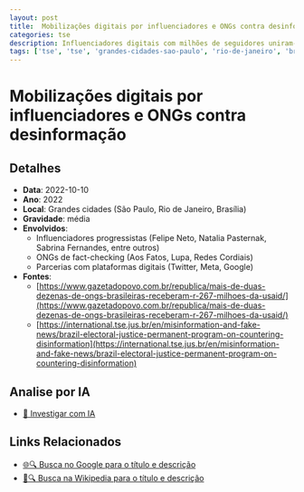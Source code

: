 ```yaml
---
layout: post
title:  Mobilizações digitais por influenciadores e ONGs contra desinformação
categories: tse
description: Influenciadores digitais com milhões de seguidores uniram-se a ONGs e plataformas para difundir campanhas de checagem de fatos e combater notícias falsas. A campanha incluiu uso intensivo de hashtags, vídeos virais, lives temáticas e integração com movimentos ativistas.
tags: ['tse', 'tse', 'grandes-cidades-sao-paulo', 'rio-de-janeiro', 'brasilia',  'usaid']
---
```


# Mobilizações digitais por influenciadores e ONGs contra desinformação

## Detalhes
- **Data**: 2022-10-10
- **Ano**: 2022
- **Local**: Grandes cidades (São Paulo, Rio de Janeiro, Brasília)
- **Gravidade**: média
- **Envolvidos**:
  - Influenciadores progressistas (Felipe Neto, Natalia Pasternak, Sabrina Fernandes, entre outros)
  - ONGs de fact-checking (Aos Fatos, Lupa, Redes Cordiais)
  - Parcerias com plataformas digitais (Twitter, Meta, Google)
- **Fontes**:
  - [https://www.gazetadopovo.com.br/republica/mais-de-duas-dezenas-de-ongs-brasileiras-receberam-r-267-milhoes-da-usaid/](https://www.gazetadopovo.com.br/republica/mais-de-duas-dezenas-de-ongs-brasileiras-receberam-r-267-milhoes-da-usaid/)
  - [https://international.tse.jus.br/en/misinformation-and-fake-news/brazil-electoral-justice-permanent-program-on-countering-disinformation](https://international.tse.jus.br/en/misinformation-and-fake-news/brazil-electoral-justice-permanent-program-on-countering-disinformation)

## Analise por IA
- [🤖 Investigar com IA](https://www.perplexity.ai/search?q=%22Alexandre%20de%20Moraes%22%20Mobiliza%C3%A7%C3%B5es%20digitais%20por%20influenciadores%20e%20ONGs%20contra%20desinforma%C3%A7%C3%A3o%20Influenciadores%20digitais%20com%20milh%C3%B5es%20de%20seguidores%20uniram-se%20a%20ONGs%20e%20plataformas%20para%20difundir%20campanhas%20de%20checagem%20de%20fatos%20e%20combater%20not%C3%ADcias%20falsas.%20A%20campanha%20incluiu%20uso%20intensivo%20de%20hashtags%2C%20v%C3%ADdeos%20virais%2C%20lives%20tem%C3%A1ticas%20e%20integra%C3%A7%C3%A3o%20com%20movimentos%20ativistas.%20Grandes%20cidades%20%28S%C3%A3o%20Paulo%2C%20Rio%20de%20Janeiro%2C%20Bras%C3%ADlia%29%202022)

## Links Relacionados
- [🌐🔍 Busca no Google para o título e descrição](https://www.google.com/search?q=%22Alexandre%20de%20Moraes%22%20Mobiliza%C3%A7%C3%B5es%20digitais%20por%20influenciadores%20e%20ONGs%20contra%20desinforma%C3%A7%C3%A3o%20Influenciadores%20digitais%20com%20milh%C3%B5es%20de%20seguidores%20uniram-se%20a%20ONGs%20e%20plataformas%20para%20difundir%20campanhas%20de%20checagem%20de%20fatos%20e%20combater%20not%C3%ADcias%20falsas.%20A%20campanha%20incluiu%20uso%20intensivo%20de%20hashtags%2C%20v%C3%ADdeos%20virais%2C%20lives%20tem%C3%A1ticas%20e%20integra%C3%A7%C3%A3o%20com%20movimentos%20ativistas.%20Grandes%20cidades%20%28S%C3%A3o%20Paulo%2C%20Rio%20de%20Janeiro%2C%20Bras%C3%ADlia%29%202022)
- [📖🔍 Busca na Wikipedia para o título e descrição](https://pt.wikipedia.org/w/index.php?search=%22Alexandre%20de%20Moraes%22%20Mobiliza%C3%A7%C3%B5es%20digitais%20por%20influenciadores%20e%20ONGs%20contra%20desinforma%C3%A7%C3%A3o%20Influenciadores%20digitais%20com%20milh%C3%B5es%20de%20seguidores%20uniram-se%20a%20ONGs%20e%20plataformas%20para%20difundir%20campanhas%20de%20checagem%20de%20fatos%20e%20combater%20not%C3%ADcias%20falsas.%20A%20campanha%20incluiu%20uso%20intensivo%20de%20hashtags%2C%20v%C3%ADdeos%20virais%2C%20lives%20tem%C3%A1ticas%20e%20integra%C3%A7%C3%A3o%20com%20movimentos%20ativistas.%20Grandes%20cidades%20%28S%C3%A3o%20Paulo%2C%20Rio%20de%20Janeiro%2C%20Bras%C3%ADlia%29%202022)

